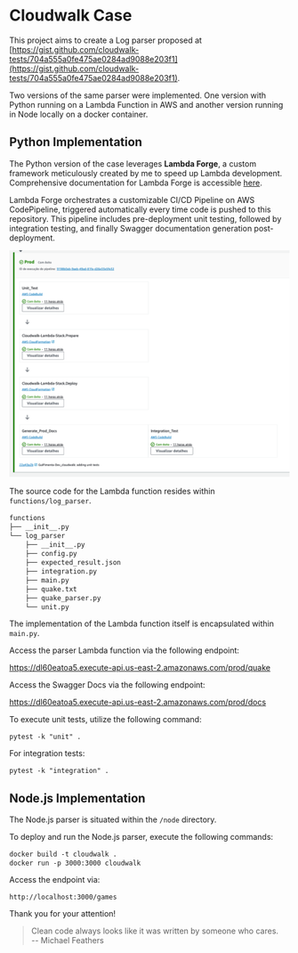 # Cloudwalk Case

This project aims to create a Log parser proposed at [https://gist.github.com/cloudwalk-tests/704a555a0fe475ae0284ad9088e203f1](https://gist.github.com/cloudwalk-tests/704a555a0fe475ae0284ad9088e203f1).

Two versions of the same parser were implemented. One version with Python running on a Lambda Function in AWS and another version running in Node locally on a docker container.

## Python Implementation

The Python version of the case leverages **Lambda Forge**, a custom framework meticulously created by me to speed up Lambda development. Comprehensive documentation for Lambda Forge is accessible [here](https://docs.lambda-forge.com/).

Lambda Forge orchestrates a customizable CI/CD Pipeline on AWS CodePipeline, triggered automatically every time code is pushed to this repository. This pipeline includes pre-deployment unit testing, followed by integration testing, and finally Swagger documentation generation post-deployment.

![alt text](pipeline.png)

The source code for the Lambda function resides within `functions/log_parser`.

```
functions
├── __init__.py
└── log_parser
    ├── __init__.py
    ├── config.py
    ├── expected_result.json
    ├── integration.py
    ├── main.py
    ├── quake.txt
    ├── quake_parser.py
    └── unit.py
```

The implementation of the Lambda function itself is encapsulated within `main.py`.

Access the parser Lambda function via the following endpoint:

https://dl60eatoa5.execute-api.us-east-2.amazonaws.com/prod/quake

Access the Swagger Docs via the following endpoint:

https://dl60eatoa5.execute-api.us-east-2.amazonaws.com/prod/docs

To execute unit tests, utilize the following command:

```
pytest -k "unit" .
```

For integration tests:

```
pytest -k "integration" .
```

## Node.js Implementation

The Node.js parser is situated within the `/node` directory.

To deploy and run the Node.js parser, execute the following commands:

```
docker build -t cloudwalk .
docker run -p 3000:3000 cloudwalk
```

Access the endpoint via:

```
http://localhost:3000/games
```

Thank you for your attention!

> Clean code always looks like it was written by someone who cares. <br/>
> -- Michael Feathers
